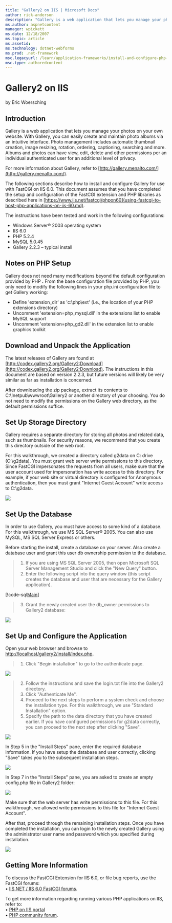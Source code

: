 ```yaml
---
title: "Gallery2 on IIS | Microsoft Docs"
author: rick-anderson
description: "Gallery is a web application that lets you manage your photos on your own website. With Gallery, you can easily create and maintain photo albums via an intui..."
ms.author: aspnetcontent
manager: wpickett
ms.date: 12/18/2007
ms.topic: article
ms.assetid: 
ms.technology: dotnet-webforms
ms.prod: .net-framework
msc.legacyurl: /learn/application-frameworks/install-and-configure-php-applications-on-iis/gallery2-on-iis
msc.type: authoredcontent
---
```

Gallery2 on IIS
====================
by Eric Woersching

## Introduction

Gallery is a web application that lets you manage your photos on your own website. With Gallery, you can easily create and maintain photo albums via an intuitive interface. Photo management includes automatic thumbnail creation, image resizing, rotation, ordering, captioning, searching and more. Albums and photos can have view, edit, delete and other permissions per an individual authenticated user for an additional level of privacy.

For more information about Gallery, refer to [http://gallery.menalto.com/](http://gallery.menalto.com/).

The following sections describe how to install and configure Gallery for use with FastCGI on IIS 6.0. This document assumes that you have completed the setup and configuration of the FastCGI extension and PHP libraries as described here in [https://www.iis.net/fastcgi/phpon60](using-fastcgi-to-host-php-applications-on-iis-60.md).

The instructions have been tested and work in the following configurations:

- Windows Server® 2003 operating system
- IIS 6.0
- PHP 5.2.4
- MySQL 5.0.45
- Gallery 2.2.3 – typical install

## Notes on PHP Setup

Gallery does not need many modifications beyond the default configuration provided by PHP **.** From the base configuration file provided by PHP, you only need to modify the following lines in your php.ini configuration file to get Gallery working:

- Define 'extension\_dir' as 'c:\php\ext' (i.e., the location of your PHP extensions directory)
- Uncomment 'extension=php\_mysql.dll' in the extensions list to enable MySQL support
- Uncomment 'extension=php\_gd2.dll' in the extension list to enable graphics toolkit

## Download and Unpack the Application

The latest releases of Gallery are found at [http://codex.gallery2.org/Gallery2:Download](http://codex.gallery2.org/Gallery2:Download). The instructions in this document are based on version 2.2.3, but future versions will likely be very similar as far as installation is concerned.

After downloading the zip package, extract its contents to C:\Inetpub\wwwroot\Gallery2 or another directory of your choosing. You do not need to modify the permissions on the Gallery web directory, as the default permissions suffice.

## Set Up Storage Directory

Gallery requires a separate directory for storing all photos and related data, such as thumbnails. For security reasons, we recommend that you create this directory outside of the web root.

For this walkthrough, we created a directory called g2data on C: drive (C:\g2data). You must grant web server write permissions to this directory. Since FastCGI impersonates the requests from all users, make sure that the user account used for impersonation has write access to this directory. For example, if your web site or virtual directory is configured for Anonymous authentication, then you must grant "Internet Guest Account" write access to C:\g2data.

[![](gallery2-on-iis/_static/image2.png)](gallery2-on-iis/_static/image1.png)

## Set Up the Database

In order to use Gallery, you must have access to some kind of a database. For this walkthrough, we use MS SQL Server® 2005. You can also use MySQL, MS SQL Server Express or others.

Before starting the install, create a database on your server. Also create a database user and grant this user db ownership permission to the database.

> 1. If you are using MS SQL Server 2005, then open Microsoft SQL Server Management Studio and click the "New Query" button.   
> 2. Enter the following script into the query window (this script creates the database and user that are necessary for the Gallery application).


[!code-sql[Main](gallery2-on-iis/samples/sample1.sql)]

> 3. Grant the newly created user the db\_owner permissions to Gallery2 database:


[![](gallery2-on-iis/_static/image4.png)](gallery2-on-iis/_static/image3.png)

## Set Up and Configure the Application

Open your web browser and browse to [http://localhost/gallery2/install/index.php](http://localhost/gallery2/install/index.php).

> 1. Click "Begin installation" to go to the authenticate page.


[![](gallery2-on-iis/_static/image6.png)](gallery2-on-iis/_static/image5.png)

> 2. Follow the instructions and save the login.txt file into the Gallery2 directory.   
> 3. Click "Authenticate Me".   
> 4. Proceed to the next steps to perform a system check and choose the installation type. For this walkthrough, we use "Standard Installation" option.  
> 5. Specify the path to the data directory that you have created earlier. If you have configured permissions for g2data correctly, you can proceed to the next step after clicking "Save".


[![](gallery2-on-iis/_static/image8.png)](gallery2-on-iis/_static/image7.png)

In Step 5 in the "Install Steps" pane, enter the required database information. If you have setup the database and user correctly, clicking "Save" takes you to the subsequent installation steps.

[![](gallery2-on-iis/_static/image10.png)](gallery2-on-iis/_static/image9.png)

In Step 7 in the "Install Steps" pane, you are asked to create an empty config.php file in Gallery2 folder:

[![](gallery2-on-iis/_static/image12.png)](gallery2-on-iis/_static/image11.png)

Make sure that the web server has write permissions to this file. For this walkthrough, we allowed write permissions to this file for "Internet Guest Account".

After that, proceed through the remaining installation steps. Once you have completed the installation, you can login to the newly created Gallery using the administrator user name and password which you specified during installation.

[![](gallery2-on-iis/_static/image14.png)](gallery2-on-iis/_static/image13.png)

## Getting More Information

To discuss the FastCGI Extension for IIS 6.0, or file bug reports, use the FastCGI forums:   
• [IIS.NET / IIS 6.0 FastCGI forums](https://forums.iis.net/1103.aspx).   
  
To get more information regarding running various PHP applications on IIS, refer to:   
• [PHP on IIS portal](https://php.iis.net/)  
• [PHP community forum](https://forums.iis.net/1102.aspx).